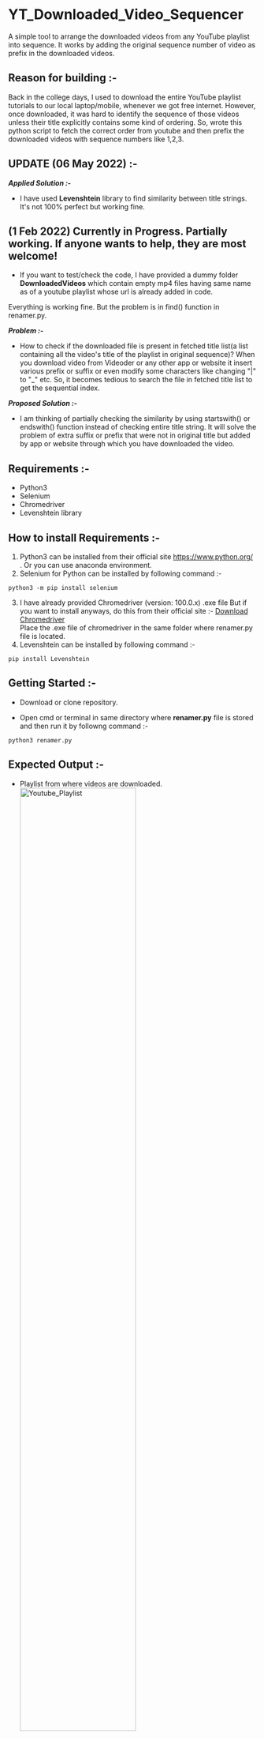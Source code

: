 # YT_Downloaded_Video_Sequencer
A simple tool to arrange the downloaded videos from any YouTube playlist into sequence. It works by adding the original sequence number of video as prefix in the downloaded videos.

## Reason for building :- ##
Back in the college days, I used to download the entire YouTube playlist tutorials to our local laptop/mobile, whenever we got free internet. However, once downloaded, it was hard to identify the sequence of those videos unless their title explicitly contains some kind of ordering. So, wrote this python script to fetch the correct order from youtube and then prefix the downloaded videos with sequence numbers like 1,2,3.

## UPDATE (06 May 2022) :- ##
***Applied Solution :-***
  - I have used **Levenshtein** library to find similarity between title strings. It's not 100% perfect but working fine.
 
## (1 Feb 2022) Currently in Progress. Partially working. If anyone wants to help, they are most welcome!
- If you want to test/check the code, I have provided a dummy folder **DownloadedVideos** which contain empty mp4 files having same name as of a youtube playlist whose url is already added in code.

Everything is working fine. But the problem is in find() function in renamer.py.<br/>

***Problem :-*** 
  - How to check if the downloaded file is present in fetched title list(a list containing all the video's title of the playlist in original sequence)? When you download video from Videoder or any other app or website it insert various prefix or suffix or even modify some characters like changing "|" to "_" etc.
  So, it becomes tedious to search the file in fetched title list to get the sequential index.
  
***Proposed Solution :-***
  - I am thinking of partially checking the similarity by using startswith() or endswith() function instead of checking entire title string. It will solve the problem of extra suffix or prefix that were not in original title but added by app or website through which you have downloaded the video.

## Requirements :-

- Python3 
- Selenium
- Chromedriver
- Levenshtein library

## How to install Requirements :-

1. Python3 can be installed from their official site https://www.python.org/ . Or you can use anaconda environment.
2. Selenium for Python can be installed by following command :-
```
python3 -m pip install selenium
```
3. I have already provided Chromedriver (version: 100.0.x) .exe file But if you want to install anyways, do this from their official site :-
  <a href="https://chromedriver.chromium.org/downloads" target="_blank">Download Chromedriver</a><br/>
  Place the .exe file of chromedriver in the same folder where renamer.py file is located.
4. Levenshtein  can be installed by following command :- 
```
pip install Levenshtein 
```

## Getting Started :-

- Download or clone repository.

- Open cmd or terminal in same directory where **renamer.py** file is stored and then run it by followng command :- 
```
python3 renamer.py
```

## Expected Output :- 

  - Playlist from where videos are downloaded.<br>
    <img src="https://user-images.githubusercontent.com/56812557/212475378-927300e8-fb51-4af1-b23e-eb6758f498c0.png" alt="Youtube_Playlist" width="70%" height="70%" ><br>  


  - After downloading videos are stored without any order or sequence.<br>
    <img src="https://user-images.githubusercontent.com/56812557/212475377-316a275d-1088-4521-a66c-43e6f18527cb.png" alt="Previously_Downloaded_Folder_Output" width="70%" height="70%" ><br>  
 
 
  - After running **renamer.py**, all files are renamed sequentially.<br>
    <img src="https://user-images.githubusercontent.com/56812557/212475376-c2b0f254-3742-4e53-a925-b72e233e15b7.png" alt="New_Downloaded_Folder_Output" width="70%" height="70%" >  

  

## Dev :- Prakash Gupta
